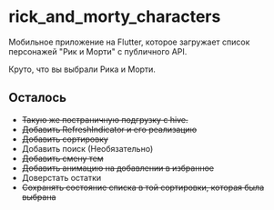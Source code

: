 # rick_and_morty_characters

Мобильное приложение на Flutter, которое загружает список персонажей "Рик и Морти" с публичного API.

Круто, что вы выбрали Рика и Морти.

## Осталось

* ~~Такую же постраничную подгрузку с hive.~~
* ~~Добавить RefreshIndicator и его реализацию~~
* ~~Добавить сортировку~~
* Добавить поиск (Необязательно)
* ~~Добавить смену тем~~
* ~~Добавить анимацию на добавлении в избранное~~
* Доверстать остатки
* ~~Сохранять состояние списка в той сортировки, которая была выбрана~~